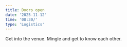 ```yaml
---
title: Doors open
date: '2025-11-12'
time: '08:30/'
type: 'Logistics'
---
```


Get into the venue. Mingle and get to know each other.